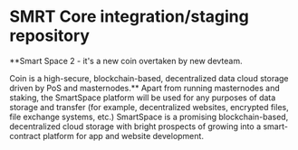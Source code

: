 SMRT Core integration/staging repository
=====================================


**Smart Space 2 - it's a new coin overtaken by new devteam.


Coin is a high-secure, blockchain-based, decentralized data cloud storage driven by PoS and masternodes.**
Apart from running masternodes and staking, the SmartSpace platform will be used for any purposes of data storage and transfer (for example, decentralized websites, encrypted files, file exchange systems, etc.)
SmartSpace is a promising blockchain-based, decentralized cloud storage with bright prospects of growing into a smart-contract platform for app and website development.
